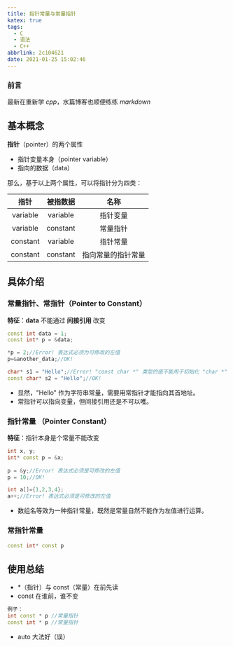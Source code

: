 ```yaml
---
title: 指针常量与常量指针
katex: true
tags:
  - C
  - 语法
  - C++
abbrlink: 2c104621
date: 2021-01-25 15:02:46
---
```


### 前言

最新在重新学 *cpp*，水篇博客也顺便练练 $markdown$ 

<!--more-->

## 基本概念

**指针**（pointer）的两个属性

+ 指针变量本身（pointer variable）
+ 指向的数据（data）

那么，基于以上两个属性，可以将指针分为四类：

|   指针   | 被指数据 |        名称        |
| :------: | :------: | :----------------: |
| variable | variable |      指针变量      |
| variable | constant |      常量指针      |
| constant | variable |      指针常量      |
| constant | constant | 指向常量的指针常量 |

## 具体介绍

### 常量指针、常指针（Pointer to Constant）

**特征**：**data** 不能通过 **间接引用** 改变

```c++
const int data = 1;
const int* p = &data;

*p = 2;//Error! 表达式必须为可修改的左值
p=&another_data;//OK!

char* s1 = "Hello";//Error! "const char *" 类型的值不能用于初始化 "char *" 类型的实体	
const char* s2 = "Hello";//OK!
```

+ 显然，"Hello" 作为字符串常量，需要用常指针才能指向其首地址。
+ 常指针可以指向变量，但间接引用还是不可以嚄。

### 指针常量 （Pointer Constant）

**特征**：指针本身是个常量不能改变

```c++
int x, y;
int* const p = &x;
	
p = &y;//Error! 表达式必须是可修改的左值
p = 10;//OK!

int a[]={1,2,3,4};
a++;//Error! 表达式必须是可修改的左值
```

+ 数组名等效为一种指针常量，既然是常量自然不能作为左值进行运算。

### 常指针常量

```c++
const int* const p
```

## 使用总结

+ *（指针）与 const（常量）在前先读
+ const 在谁前，谁不变

```c++
例子：
int const * p //常量指针
const int * p //常量指针
```

+ auto 大法好（误）